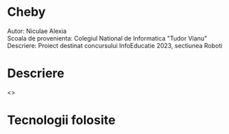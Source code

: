 # Cheby

  Autor:  Niculae Alexia   
  Scoala de provenienta:  Colegiul National de Informatica "Tudor Vianu"  
  Descriere:  Proiect destinat concursului InfoEducatie 2023, sectiunea Roboti  
  
  
  
# Descriere

<>

# Tecnologii folosite



